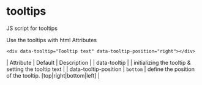 # tooltips
JS script for tooltips

Use the tooltips with html Attributes
```
<div data-tooltip="Tooltip text" data-tooltip-position="right"></div>
```

|       Attribute       | Default  |                         Description                         |
| data-tooltip          |          | initializing the tooltip & setting the tooltip text         |
| data-tooltip-position | `bottom` | define the position of the tooltip. [top|right|bottom|left] |
